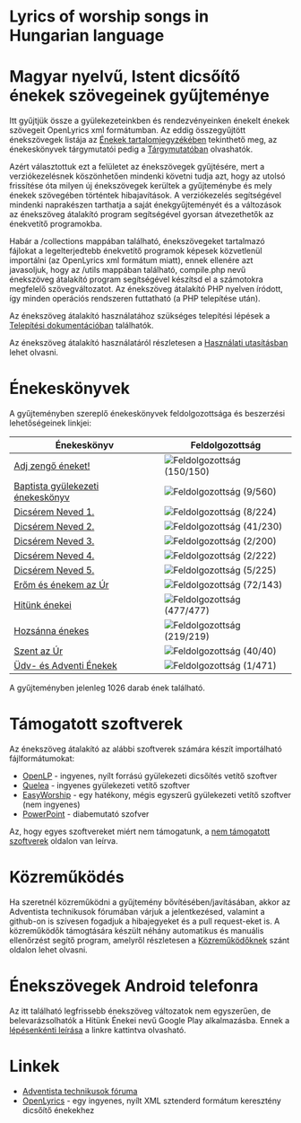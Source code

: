 # Lyrics of worship songs in Hungarian language

# Magyar nyelvű, Istent dicsőítő énekek szövegeinek gyűjteménye

Itt gyűjtjük össze a gyülekezeteinkben és rendezvényeinken énekelt énekek
szövegeit OpenLyrics xml formátumban. Az eddig összegyűjtött énekszövegek listája az
[Énekek tartalomjegyzékében](./Contents.md) tekinthető meg, az énekeskönyvek tárgymutatói
pedig a [Tárgymutatóban](./docs/index/README.md) olvashatók.

Azért választottuk ezt a felületet az énekszövegek gyűjtésére, mert a verziókezelésnek
köszönhetően mindenki követni tudja azt, hogy az utolsó frissítése óta milyen új énekszövegek
kerültek a gyűjteménybe és mely énekek szövegében történtek hibajavítások.
A verziókezelés segítségével mindenki naprakészen tarthatja a saját énekgyűjteményét és a
változások az énekszöveg átalakító program segítségével gyorsan átvezethetők az énekvetítő programokba.

Habár a /collections mappában található, énekszövegeket tartalmazó fájlokat a legelterjedtebb
énekvetítő programok képesek közvetlenül importálni (az OpenLyrics xml formátum miatt),
ennek ellenére azt javasoljuk, hogy az /utils mappában található, compile.php nevű énekszöveg
átalakító program segítségével készítsd el a számotokra megfelelő szövegváltozatot.
Az énekszöveg átalakító PHP nyelven íródott, így minden operációs rendszeren futtatható (a PHP telepítése után).

Az énekszöveg átalakító használatához szükséges telepítési lépések a
[Telepítési dokumentációban](./docs/Install.md) találhatók.

Az énekszöveg átalakító használatáról részletesen a [Használati utasításban](./docs/Usage.md) lehet olvasni.

# Énekeskönyvek

A gyűjteményben szereplő énekeskönyvek feldolgozottsága és beszerzési lehetőségeinek linkjei:

| Énekeskönyv | Feldolgozottság |
| ----------- | --------------- |
| [Adj zengő éneket!](http://www.kalvinkiado.hu/index.php?page=shop.product_details&flypage=flypage.tpl&product_id=988&category_id=43&option=com_virtuemart&Itemid=3&lang=hu) | ![Feldolgozottság](http://progressed.io/bar/100) (150/150) |
| [Baptista gyülekezeti énekeskönyv](http://www.konyvesbolt.baptist.hu) | ![Feldolgozottság](http://progressed.io/bar/2) (9/560) |
| [Dicsérem Neved 1.](http://dicseremneved.hu) | ![Feldolgozottság](http://progressed.io/bar/4) (8/224) |
| [Dicsérem Neved 2.](http://dicseremneved.hu) | ![Feldolgozottság](http://progressed.io/bar/18) (41/230) |
| [Dicsérem Neved 3.](http://dicseremneved.hu) | ![Feldolgozottság](http://progressed.io/bar/1) (2/200) |
| [Dicsérem Neved 4.](http://dicseremneved.hu) | ![Feldolgozottság](http://progressed.io/bar/1) (2/222) |
| [Dicsérem Neved 5.](http://dicseremneved.hu) | ![Feldolgozottság](http://progressed.io/bar/2) (5/225) |
| [Erőm és énekem az Úr](http://www.harmat.hu/uzlet/erom-es-enekem-az-ur) | ![Feldolgozottság](http://progressed.io/bar/50) (72/143) |
| [Hitünk énekei](http://adventkiado.hu) | ![Feldolgozottság](http://progressed.io/bar/100) (477/477) |
| [Hozsánna énekes](http://adventista.hu) | ![Feldolgozottság](http://progressed.io/bar/100) (219/219) |
| [Szent az Úr](http://adventista.hu) | ![Feldolgozottság](http://progressed.io/bar/100) (40/40) |
| [Üdv- és Adventi Énekek](https://www.antikvarium.hu/konyv/udv-es-adventi-enekek-473997) | ![Feldolgozottság](http://progressed.io/bar/0) (1/471) |

A gyűjteményben jelenleg 1026 darab ének található.

# Támogatott szoftverek
Az énekszöveg átalakító az alábbi szoftverek számára készít importálható fájlformátumokat:
* [OpenLP](https://openlp.org) - ingyenes, nyílt forrású gyülekezeti dicsőítés vetítő szoftver
* [Quelea](https://quelea.org) - ingyenes gyülekezeti vetítő szoftver
* [EasyWorship](https://www.easyworship.com/) - egy hatékony, mégis egyszerű gyülekezeti vetítő szoftver (nem ingyenes)
* [PowerPoint](https://products.office.com/hu-hu/powerpoint) - diabemutató szofver

Az, hogy egyes szoftvereket miért nem támogatunk, a [nem támogatott szoftverek](./docs/NotSupported.md) oldalon van leírva.

# Közreműködés

Ha szeretnél közreműködni a gyűjtemény bővítésében/javításában, akkor az Adventista technikusok fórumában várjuk a jelentkezésed, valamint a github-on is szívesen fogadjuk a hibajegyeket és a pull request-eket is.
A közreműködők támogtására készült néhány automatikus és manuális ellenőrzést segítő program, amelyről részletesen
a [Közreműködőknek](./docs/Contribute.md) szánt oldalon lehet olvasni.

# Énekszövegek Android telefonra

Az itt található legfrissebb énekszöveg változatok nem egyszerűen, de belevarázsolhatók a Hitünk Énekei nevű Google Play alkalmazásba. Ennek a [lépésenkénti leírása](./docs/Android.md) a linkre kattintva olvasható.

# Linkek
* [Adventista technikusok fóruma](http://technika.adventista.hu)
* [OpenLyrics](http://openlyrics.org) - egy ingyenes, nyílt XML sztenderd formátum keresztény dicsőítő énekekhez
